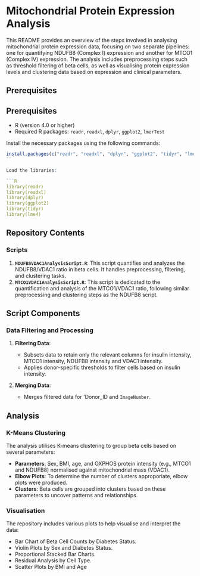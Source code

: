 # Mitochondrial Protein Expression Analysis

This README provides an overview of the steps involved in analysing mitochondrial protein expression data, focusing on two separate pipelines: one for quantifying NDUFB8 (Complex I) expression and another for MTCO1 (Complex IV) expression. The analysis includes preprocessing steps such as threshold filtering of beta cells, as well as visualising protein expression levels and clustering data based on expression and clinical parameters.

## Prerequisites

## Prerequisites

- R (version 4.0 or higher)
- Required R packages: `readr`, `readxl`, `dplyr`, `ggplot2`, `lmerTest`

Install the necessary packages using the following commands:

```R
install.packages(c("readr", "readxl", "dplyr", "ggplot2", "tidyr", "lmerTest"))
``

Load the libraries:

```R
library(readr)
library(readxl)
library(dplyr)
library(ggplot2)
library(tidyr)
library(lme4)
```

## Repository Contents

### Scripts
1. **`NDUFB8VDAC1AnalysisScript.R`**: This script quantifies and analyzes the NDUFB8/VDAC1 ratio in beta cells. It handles preprocessing, filtering, and clustering tasks.
2. **`MTCO1VDAC1AnalysisScript.R`**: This script is dedicated to the quantification and analysis of the MTCO1/VDAC1 ratio, following similar preprocessing and clustering steps as the NDUFB8 script.

## Script Components

### Data Filtering and Processing

1. **Filtering Data**:
   - Subsets data to retain only the relevant columns for insulin intensity, MTCO1 intensity, NDUFB8 intensity and VDAC1 intensity.
   - Applies donor-specific thresholds to filter cells based on insulin intensity.

2. **Merging Data**:
   - Merges filtered data for 'Donor_ID and `ImageNumber`.

## Analysis

### K-Means Clustering
The analysis utilises K-means clustering to group beta cells based on several parameters:
- **Parameters**: Sex, BMI, age, and OXPHOS protein intensity (e.g., MTCO1 and NDUFB8) normalised against mitochondrial mass (VDAC1).
- **Elbow Plots**: To determine the number of clusters approporiate, elbow plots were produced. 
- **Clusters**: Beta cells are grouped into clusters based on these parameters to uncover patterns and relationships.

### Visualisation

The repository includes various plots to help visualise and interpret the data:
- Bar Chart of Beta Cell Counts by Diabetes Status.
- Violin Plots by Sex and Diabetes Status.
- Proportional Stacked Bar Charts.
- Residual Analysis by Cell Type.
- Scatter Plots by BMI and Age



